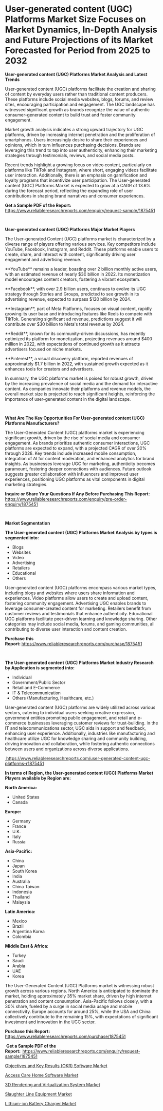<p><h1>User-generated content (UGC) Platforms Market Size Focuses on Market Dynamics, In-Depth Analysis and Future Projections of its Market Forecasted for Period from 2025 to 2032</h1></p><p><strong>User-generated content (UGC) Platforms Market Analysis and Latest Trends</strong></p>
<p><p>User-generated content (UGC) platforms facilitate the creation and sharing of content by everyday users rather than traditional content producers. These platforms include social media websites, blogs, forums, and review sites, encouraging participation and engagement. The UGC landscape has witnessed significant growth as brands recognize the value of authentic consumer-generated content to build trust and foster community engagement.</p><p>Market growth analysis indicates a strong upward trajectory for UGC platforms, driven by increasing internet penetration and the proliferation of smartphones. Users increasingly desire to share their experiences and opinions, which in turn influences purchasing decisions. Brands are leveraging this trend to tap into user authenticity, enhancing their marketing strategies through testimonials, reviews, and social media posts.</p><p>Recent trends highlight a growing focus on video content, particularly on platforms like TikTok and Instagram, where short, engaging videos facilitate user interaction. Additionally, there is an emphasis on gamification and loyalty programs that incentivize user participation. The User-generated content (UGC) Platforms Market is expected to grow at a CAGR of 13.6% during the forecast period, reflecting the expanding role of user contributions in shaping brand narratives and consumer experiences.</p></p>
<p><strong>Get a Sample PDF of the Report:&nbsp;</strong> <a href="https://www.reliableresearchreports.com/enquiry/request-sample/1875451?utm_campaign=10&utm_medium=2&utm_source=Github&utm_content=ia&utm_term=12012025&utm_id=user-generated-content-ugc-platforms">https://www.reliableresearchreports.com/enquiry/request-sample/1875451</a></p>
<p>&nbsp;</p>
<p><strong>User-generated content (UGC) Platforms Major Market Players</strong></p>
<p><p>The User-generated Content (UGC) platforms market is characterized by a diverse range of players offering various services. Key competitors include YouTube, Facebook, Instagram, and Reddit. These platforms enable users to create, share, and interact with content, significantly driving user engagement and advertising revenue.</p><p>**YouTube** remains a leader, boasting over 2 billion monthly active users, with an estimated revenue of nearly $30 billion in 2022. Its monetization model encourages content creators, fostering a vibrant ecosystem.</p><p>**Facebook**, with over 2.9 billion users, continues to evolve its UGC strategy through Stories and Groups, predicted to see growth in its advertising revenue, expected to surpass $120 billion by 2024.</p><p>**Instagram**, part of Meta Platforms, focuses on visual content, rapidly growing its user base and introducing features like Reels to compete with TikTok. Generating significant ad revenue, predictions suggest it will contribute over $30 billion to Meta's total revenue by 2024.</p><p>**Reddit**, known for its community-driven discussions, has recently optimized its platform for monetization, projecting revenues around $400 million in 2022, with expectations of continued growth as it attracts advertisers focused on niche markets.</p><p>**Pinterest**, a visual discovery platform, reported revenues of approximately $1.7 billion in 2022, with sustained growth expected as it enhances tools for creators and advertisers.</p><p>In summary, the UGC platforms market is poised for robust growth, driven by the increasing prevalence of social media and the demand for interactive content. As companies innovate their platforms and revenue models, the overall market size is projected to reach significant heights, reinforcing the importance of user-generated content in the digital landscape.</p></p>
<p>&nbsp;</p>
<p><strong>What Are The Key Opportunities For User-generated content (UGC) Platforms Manufacturers?</strong></p>
<p><p>The User-Generated Content (UGC) platforms market is experiencing significant growth, driven by the rise of social media and consumer engagement. As brands prioritize authentic consumer interactions, UGC platforms are expected to expand, with a projected CAGR of over 20% through 2028. Key trends include increased mobile consumption, integration of AI for content moderation, and enhanced analytics for brand insights. As businesses leverage UGC for marketing, authenticity becomes paramount, fostering deeper connections with audiences. Future outlook suggests greater collaboration with influencers and improved user experiences, positioning UGC platforms as vital components in digital marketing strategies.</p></p>
<p><strong>Inquire or Share Your Questions If Any Before Purchasing This Report:</strong> <a href="https://www.reliableresearchreports.com/enquiry/pre-order-enquiry/1875451?utm_campaign=10&utm_medium=2&utm_source=Github&utm_content=ia&utm_term=12012025&utm_id=user-generated-content-ugc-platforms">https://www.reliableresearchreports.com/enquiry/pre-order-enquiry/1875451</a></p>
<p>&nbsp;</p>
<p><strong>Market Segmentation</strong></p>
<p><strong>The User-generated content (UGC) Platforms Market Analysis by types is segmented into:</strong></p>
<p><ul><li>Blogs</li><li>Websites</li><li>Video</li><li>Advertising</li><li>Retailers</li><li>Educational</li><li>Others</li></ul></p>
<p><p>User-generated content (UGC) platforms encompass various market types, including blogs and websites where users share information and experiences. Video platforms allow users to create and upload content, fostering community engagement. Advertising UGC enables brands to leverage consumer-created content for marketing. Retailers benefit from customer reviews and testimonials that enhance authenticity. Educational UGC platforms facilitate peer-driven learning and knowledge sharing. Other categories may include social media, forums, and gaming communities, all contributing to diverse user interaction and content creation.</p></p>
<p><strong>Purchase this Report:&nbsp;</strong><a href="https://www.reliableresearchreports.com/purchase/1875451?utm_campaign=10&utm_medium=2&utm_source=Github&utm_content=ia&utm_term=12012025&utm_id=user-generated-content-ugc-platforms">https://www.reliableresearchreports.com/purchase/1875451</a></p>
<p>&nbsp;</p>
<p><strong>The User-generated content (UGC) Platforms Market Industry Research by Application is segmented into:</strong></p>
<p><ul><li>Individual</li><li>Government/Public Sector</li><li>Retail and E-Commerce</li><li>IT & Telecommunication</li><li>Others (Manufacturing, Healthcare, etc.)</li></ul></p>
<p><p>User-generated content (UGC) platforms are widely utilized across various sectors, catering to individual users seeking creative expression, government entities promoting public engagement, and retail and e-commerce businesses leveraging customer reviews for trust-building. In the IT and telecommunications sector, UGC aids in support and feedback, enhancing user experience. Additionally, industries like manufacturing and healthcare utilize UGC for knowledge sharing and community building, driving innovation and collaboration, while fostering authentic connections between users and organizations across diverse applications.</p></p>
<p><a href="https://www.reliableresearchreports.com/user-generated-content-ugc-platforms-r1875451?utm_campaign=10&utm_medium=2&utm_source=Github&utm_content=ia&utm_term=12012025&utm_id=user-generated-content-ugc-platforms">&nbsp;https://www.reliableresearchreports.com/user-generated-content-ugc-platforms-r1875451</a></p>
<p><strong>In terms of Region, the User-generated content (UGC) Platforms Market Players available by Region are:</strong></p>
<p>
    <p> <strong> North America: </strong>
        <ul>
            <li>United States</li>
            <li>Canada</li>
        </ul>
        </p> 
    <p> <strong> Europe: </strong>
        <ul>
            <li>Germany</li>
            <li>France</li>
            <li>U.K.</li>
            <li>Italy</li>
            <li>Russia</li>
        </ul>
        </p> 
    <p> <strong> Asia-Pacific: </strong>
        <ul>
            <li>China</li>
            <li>Japan</li>
            <li>South Korea</li>
            <li>India</li>
            <li>Australia</li>
            <li>China Taiwan</li>
            <li>Indonesia</li>
            <li>Thailand</li>
            <li>Malaysia</li>
        </ul>
        </p> 
    <p> <strong> Latin America: </strong>
        <ul>
            <li>Mexico</li>
            <li>Brazil</li>
            <li>Argentina Korea</li>
            <li>Colombia</li>
        </ul>
        </p> 
    <p> <strong> Middle East & Africa: </strong>
        <ul>
            <li>Turkey</li>
            <li>Saudi</li>
            <li>Arabia</li>
            <li>UAE</li>
            <li>Korea</li>
        </ul>
    </p>
    </p>
<p><p>The User-Generated Content (UGC) Platforms market is witnessing robust growth across various regions. North America is anticipated to dominate the market, holding approximately 35% market share, driven by high internet penetration and content consumption. Asia-Pacific follows closely, with a 30% share, fueled by a surge in social media usage and mobile connectivity. Europe accounts for around 25%, while the USA and China collectively contribute to the remaining 15%, with expectations of significant investment and innovation in the UGC sector.</p></p>
<p><strong>Purchase this Report: </strong><a href="https://www.reliableresearchreports.com/purchase/1875451?utm_campaign=10&utm_medium=2&utm_source=Github&utm_content=ia&utm_term=12012025&utm_id=user-generated-content-ugc-platforms">https://www.reliableresearchreports.com/purchase/1875451</a></p>
<p>&nbsp;<strong>Get a Sample PDF of the Report:&nbsp;&nbsp;</strong><a href="https://www.reliableresearchreports.com/enquiry/request-sample/1875451?utm_campaign=10&utm_medium=2&utm_source=Github&utm_content=ia&utm_term=12012025&utm_id=user-generated-content-ugc-platforms">https://www.reliableresearchreports.com/enquiry/request-sample/1875451</a></p>
<p><strong></strong></p>
<p><p><a href="https://github.com/leopardmicheal7019/Market-Research-Report-List-1/blob/main/objectives-and-key-results-okr-software-market.md?utm_campaign=10&utm_medium=2&utm_source=Github&utm_content=ia&utm_term=12012025&utm_id=user-generated-content-ugc-platforms">Objectives and Key Results (OKR) Software Market</a></p><p><a href="https://github.com/millionkaryn68/Market-Research-Report-List-1/blob/main/access-care-home-software-market.md?utm_campaign=10&utm_medium=2&utm_source=Github&utm_content=ia&utm_term=12012025&utm_id=user-generated-content-ugc-platforms">Access Care Home Software Market</a></p><p><a href="https://github.com/domoniqueluoma76/Market-Research-Report-List-1/blob/main/3d-rendering-and-virtualization-system-market.md?utm_campaign=10&utm_medium=2&utm_source=Github&utm_content=ia&utm_term=12012025&utm_id=user-generated-content-ugc-platforms">3D Rendering and Virtualization System Market</a></p><p><a href="https://github.com/JubayerMia832/Market-Research-Report-List-1/blob/main/slaughter-line-equipment-market.md?utm_campaign=10&utm_medium=2&utm_source=Github&utm_content=ia&utm_term=12012025&utm_id=user-generated-content-ugc-platforms">Slaughter Line Equipment Market</a></p><p><a href="https://github.com/ygfu6u/Market-Research-Report-List-1/blob/main/lithium-ion-battery-charger-market.md?utm_campaign=10&utm_medium=2&utm_source=Github&utm_content=ia&utm_term=12012025&utm_id=user-generated-content-ugc-platforms">Lithium-ion Battery Charger Market</a></p></p>